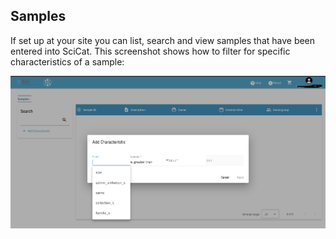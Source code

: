 ## Samples

If set up at your site you can list, search and view samples that have been entered into SciCat. This screenshot shows how to filter for specific characteristics of a sample:

![samples](./img/sample_popUp.png)

<!--![samples](./img/sampleDetails.png) -->